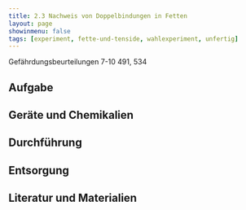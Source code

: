 ```yaml
---
title: 2.3 Nachweis von Doppelbindungen in Fetten
layout: page
showinmenu: false
tags: [experiment, fette-und-tenside, wahlexperiment, unfertig]
---
```


Gefährdungsbeurteilungen 7-10 491, 534

## Aufgabe

## Geräte und Chemikalien

## Durchführung

## Entsorgung

## Literatur und Materialien
